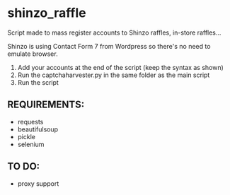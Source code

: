 # shinzo_raffle
Script made to mass register accounts to Shinzo raffles, in-store raffles...

Shinzo is using Contact Form 7 from Wordpress so there's no need to emulate browser.

1. Add your accounts at the end of the script (keep the syntax as shown)
2. Run the captchaharvester.py in the same folder as the main script
3. Run the script

## REQUIREMENTS:
- requests
- beautifulsoup
- pickle
- selenium

## TO DO:
- proxy support
